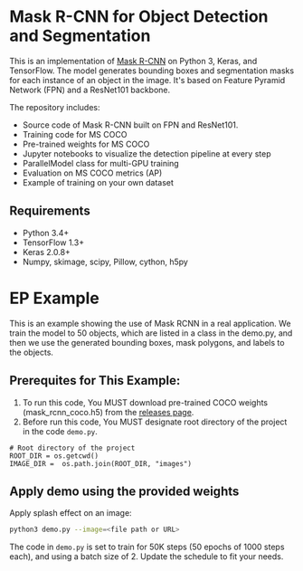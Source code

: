 # Mask R-CNN for Object Detection and Segmentation

This is an implementation of [Mask R-CNN](https://arxiv.org/abs/1703.06870) on Python 3, Keras, and TensorFlow. The model generates bounding boxes and segmentation masks for each instance of an object in the image. It's based on Feature Pyramid Network (FPN) and a ResNet101 backbone.

The repository includes:
* Source code of Mask R-CNN built on FPN and ResNet101.
* Training code for MS COCO
* Pre-trained weights for MS COCO
* Jupyter notebooks to visualize the detection pipeline at every step
* ParallelModel class for multi-GPU training
* Evaluation on MS COCO metrics (AP)
* Example of training on your own dataset


## Requirements
* Python 3.4+
* TensorFlow 1.3+
* Keras 2.0.8+
* Numpy, skimage, scipy, Pillow, cython, h5py


# EP Example

This is an example showing the use of Mask RCNN in a real application.
We train the model to 50 objects, which are listed in a class in the demo.py,
and then we use the generated bounding boxes, mask polygons, and labels to the objects.

## Prerequites for This Example:
1. To run this code, You MUST download pre-trained COCO weights (mask_rcnn_coco.h5) from the [releases page](https://github.com/matterport/Mask_RCNN/releases).
2. Before run this code, You MUST designate root directory of the project in the code ```demo.py```.
```
# Root directory of the project
ROOT_DIR = os.getcwd()
IMAGE_DIR =  os.path.join(ROOT_DIR, "images")
```

## Apply demo using the provided weights
Apply splash effect on an image:

```bash
python3 demo.py --image=<file path or URL>
```

The code in `demo.py` is set to train for 50K steps (50 epochs of 1000 steps each), and using a batch size of 2.
Update the schedule to fit your needs.
